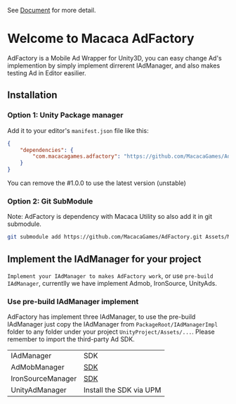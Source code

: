 See [Document](http://macacagames.github.io/AdFactory/) for more detail.

# Welcome to Macaca AdFactory
AdFactory is a Mobile Ad Wrapper for Unity3D, you can easy change Ad's implemention by simply implement dirrerent IAdManager, and also makes testing Ad in Editor easilier.

## Installation

### Option 1: Unity Package manager
Add it to your editor's `manifest.json` file like this:
```json
{
    "dependencies": {
        "com.macacagames.adfactory": "https://github.com/MacacaGames/AdFactory.git#1.0.0",
    }
}
```
You can remove the #1.0.0 to use the latest version (unstable)


### Option 2: Git SubModule
Note: AdFactory is dependency with Macaca Utility so also add it in git submodule.

```bash
git submodule add https://github.com/MacacaGames/AdFactory.git Assets/MacacaGameSystem
```

## Implement the IAdManager for your project
`Implement your IAdManager to makes AdFactory work`, or use `pre-build IAdManager`, currentlly we have implement Admob, IronSource, UnityAds.

### Use pre-build IAdManager implement
AdFactory has implement three IAdManager, to use the pre-build IAdManager just copy the IAdManager from `PackageRoot/IAdManagerImpl` folder to any folder under your project  `UnityProject/Assets/...`.
Please remember to import the third-party Ad SDK.

<table>
    <tr>
        <td>IAdManager</td>
        <td>SDK</td>
    </tr>
    <tr>
        <td>AdMobManager</td>
        <td>
        <a href="https://developers.google.com/admob/unity/quick-start">SDK</a>
        </td>
    </tr>
    <tr>
        <td>IronSourceManager</td>
         <td>
        <a href="https://developers.ironsrc.com/ironsource-mobile/unity/unity-plugin/#step-1">SDK</a>
        </td>
    </tr>
    <tr>
        <td>UnityAdManager</td>
        <td>Install the SDK via UPM</td>
    </tr>
</table>

